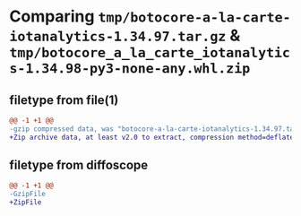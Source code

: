 # Comparing `tmp/botocore-a-la-carte-iotanalytics-1.34.97.tar.gz` & `tmp/botocore_a_la_carte_iotanalytics-1.34.98-py3-none-any.whl.zip`

## filetype from file(1)

```diff
@@ -1 +1 @@
-gzip compressed data, was "botocore-a-la-carte-iotanalytics-1.34.97.tar", last modified: Fri May  3 01:04:39 2024, max compression
+Zip archive data, at least v2.0 to extract, compression method=deflate
```

## filetype from diffoscope

```diff
@@ -1 +1 @@
-GzipFile
+ZipFile
```

